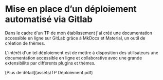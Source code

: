 # Mise en place d’un déploiement automatisé via Gitlab

Dans le cadre d'un TP de mon établissement j'ai créé une documentation accessible en ligne sur GitLab grâce à MkDocs et Material, un outil de création de thèmes.

L'intérêt d'un tel déploiement est de mettre à disposition des utilisateurs une documentation accessible en ligne et collaborative avec une grande extensibilité par différents plugins et thèmes.

[Plus de détail](assets/TP Déploiement.pdf)
